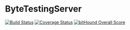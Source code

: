 # ByteTestingServer
[![Build Status](https://travis-ci.org/Blitzbat/ByteTestingServer.svg?branch=master)](https://travis-ci.org/Blitzbat/ByteTestingServer)
[![Coverage Status](https://coveralls.io/repos/github/Blitzbat/ByteTestingServer/badge.svg?branch=development)](https://coveralls.io/github/Blitzbat/ByteTestingServer?branch=development)
[![bitHound Overall Score](https://www.bithound.io/github/Blitzbat/ByteTestingServer/badges/score.svg)](https://www.bithound.io/github/Blitzbat/ByteTestingServer)
